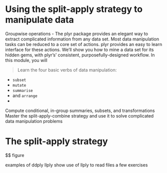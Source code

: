 
# Using the split-apply strategy to manipulate data

Groupwise operations - The plyr package provides an elegant way to extract complicated information from any data set. Most data manipulation tasks can be reduced to a core set of actions. plyr provides an easy to learn interface for these actions. We’ll show you how to mine a data set for its hidden gems, with plyr’s’ consistent, purposefully-designed workflow. In this module, you will

> Learn the four basic verbs of data manipulation: 

* `subset`
* `mutate`
* `summarise`
*  and `arrange`
*  
Compute conditional, in-group summaries, subsets, and transformations
Master the split-apply-combine strategy and use it to solve complicated data manipulation problems

# The split-apply strategy

$$ figure


examples of ddply
llply
show use of llply to read files
a few exercises